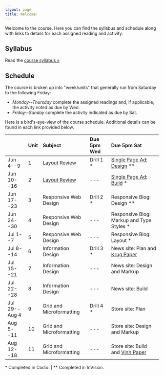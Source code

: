 ```yaml
---
layout: page
title: Welcome!
---
```

Welcome to the course. Here you can find the syllabus and schedule along with links to details for each assigned reading and activity.

## Syllabus

Read the [course syllabus &raquo;](/docs/syllabus.pdf)

## Schedule

The course is broken up into "week/units" that generally run from Saturday to the following Friday:

* *Monday--Thursday* complete the assigned readings and, if applicable, the activity noted as due by Wed.
* *Friday--Sunday* complete the activity indicated as due by Sat.

Here is a bird's-eye-view of the course schedule. Additional details can be found in each link provided below.

|               | Unit | Subject                  | Due 5pm Wed | Due 5pm Sat                               |
|---------------|:-----|:-------------------------|:------------|:------------------------------------------|
| Jun 4--9      | 1    | [Layout Review][l0]      | Drill 1 *   | [Single Page Ad: Design][pr1] \*\*        |
| Jun 10--16    | 2    | [Layout Review][l0]      | ---         | [Single Page Ad: Build][pr1] \*           |
| Jun 17--23    | 3    | Responsive Web Design    | Drill 2 *   | Responsive Blog: Design \*\*              |
| Jun 24--30    | 4    | Responsive Web Design    | ---         | Responsive Blog: Markup and Type Styles * |
| Jul 1--7      | 5    | Responsive Web Design    | ---         | Responsive Blog: Layout *                 |
| Jul 8--14     | 6    | Information Design       | Drill 3 *   | News site: Plan and [Krug Paper][rp1]     |
| Jul 15--21    | 7    | Information Design       | ---         | News site: Design and Markup              |
| Jul 22--28    | 8    | Information Design       | ---         | News site: Build                          |
| Jul 29--Aug 4 | 9    | Grid and Microformatting | Drill 4 *   | Store site: Plan                          |
| Aug 5--11     | 10   | Grid and Microformatting | ---         | Store site: Design and Markup             |
| Aug 12--18    | 11   | Grid and Microformatting | ---         | Store site: Build and [Vinh Paper][rp2]   |

\* Completed in Codio. \| \*\* Completed in InVision.

[l0]: /lessons/00-introduction.html
[l1]: /lessons/01-responsive-obile-first.html
[l5]: /lessons/02-wordpress-themes.html

[pr1]: /activities/pr01.html
[pr2]: /activities/mp02.html
[pr3]: /activities/mp03.html
[pr4]: /activities/mp04.html
[rp1]: /activities/rp1-krug.html
[rp2]: /activities/rp2-vinh.html
